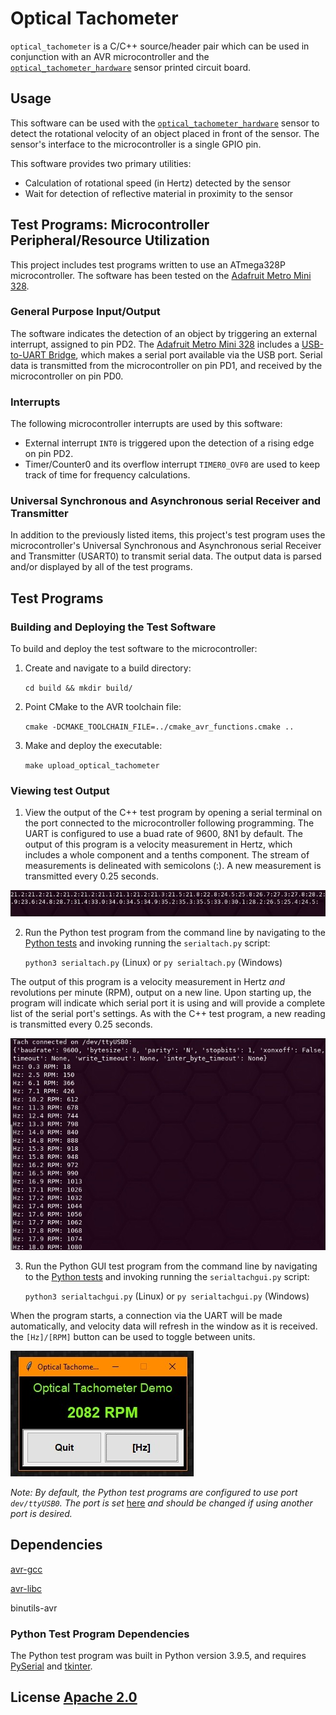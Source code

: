 # Optical Tachometer
`optical_tachometer` is a C/C++ source/header pair which can be used in conjunction with
an AVR microcontroller and the
[`optical_tachometer_hardware`](https://github.com/jaylamb/optical_tachometer_hardware)
sensor printed circuit board.

## Usage
This software can be used with the
[`optical_tachometer_hardware`](https://github.com/jaylamb/optical_tachometer_hardware)
sensor to detect the rotational velocity of an object placed in front of the sensor.
The sensor's interface to the microcontroller is a single GPIO pin.

This software provides two primary utilities:
- Calculation of rotational speed (in Hertz) detected by the sensor
- Wait for detection of reflective material in proximity to the sensor

## Test Programs: Microcontroller Peripheral/Resource Utilization
This project includes test programs written to use an ATmega328P microcontroller.
The software has been tested on the [Adafruit Metro Mini
328](https://www.adafruit.com/product/2590).

### General Purpose Input/Output
The software indicates the detection of an object by triggering an external interrupt,
assigned to pin PD2.
The [Adafruit Metro Mini 328](https://www.adafruit.com/product/2590) includes a
[USB-to-UART Bridge](https://www.silabs.com/documents/public/data-sheets/cp2104.pdf),
which makes a serial port available via the USB port.
Serial data is transmitted from the microcontroller on pin PD1, and received by the
microcontroller on pin PD0.

### Interrupts
The following microcontroller interrupts are used by this software:
- External interrupt `INT0` is triggered upon the detection of a rising edge on pin PD2.
- Timer/Counter0 and its overflow interrupt `TIMER0_OVF0` are used to keep track of time
  for frequency calculations.

### Universal Synchronous and Asynchronous serial Receiver and Transmitter
In addition to the previously listed items, this project's test program uses the
microcontroller's Universal Synchronous and Asynchronous serial Receiver and Transmitter
(USART0) to transmit serial data.
The output data is parsed and/or displayed by all of the test programs.

## Test Programs

### Building and Deploying the Test Software
To build and deploy the test software to the microcontroller:

1. Create and navigate to a build directory:

    `cd build && mkdir build/`

2. Point CMake to the AVR toolchain file:

    `cmake -DCMAKE_TOOLCHAIN_FILE=../cmake_avr_functions.cmake ..`

3. Make and deploy the executable:

    `make upload_optical_tachometer`

### Viewing test Output
1. View the output of the C++ test program by opening a serial terminal on the port
connected to the microcontroller following programming.
The UART is configured to use a buad rate of 9600, 8N1 by default.
The output of this program is a velocity measurement in Hertz, which includes a whole
component and a tenths component.
The stream of measurements is delineated with semicolons (:).
A new measurement is transmitted every 0.25 seconds.

![Test Program Output - Raw](./tach_test_program_raw.png)

2. Run the Python test program from the command line by navigating to the [Python
tests](./test/python_test_program/) and invoking running the `serialtach.py` script:

    `python3 serialtach.py` (Linux) or `py serialtach.py` (Windows)

The output of this program is a velocity measurement in Hertz _and_ revolutions per minute
(RPM), output on a new line.
Upon starting up, the program will indicate which serial port it is using and will provide
a complete list of the serial port's settings.
As with the C++ test program, a new reading is transmitted every 0.25 seconds.

![Test Program Output - Python Terminal](./tach_test_program_python_terminal.png)

3. Run the Python GUI test program from the command line by navigating to the [Python
tests](./test/python_test_program/) and invoking running the `serialtachgui.py` script:

    `python3 serialtachgui.py` (Linux) or `py serialtachgui.py` (Windows)

When the program starts, a connection via the UART will be made automatically, and
velocity data will refresh in the window as it is received.
the `[Hz]/[RPM]` button can be used to toggle between units.

![Test Program Output - Python GUI](./tach_test_program_python_gui.png)

_Note: By default, the Python test programs are configured to use port `dev/ttyUSB0`._
_The port is set_
[here](https://github.com/jaylamb/optical_tachometer/blob/c85310b8fd87c4a67cde8b0a766c17109863f34e/test/python_test_program/serialtach.py#L9)
_and should be changed if using another port is desired._

## Dependencies
[avr-gcc](https://gcc.gnu.org/wiki/avr-gcc)

[avr-libc](https://www.nongnu.org/avr-libc/)

binutils-avr

### Python Test Program Dependencies
The Python test program was built in Python version 3.9.5, and requires
[PySerial](https://pypi.org/project/pyserial/) and
[tkinter](https://docs.python.org/3/library/tkinter.html).

## License [Apache 2.0](http://www.apache.org/licenses/)
